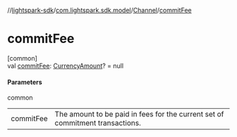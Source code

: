 //[lightspark-sdk](../../../index.md)/[com.lightspark.sdk.model](../index.md)/[Channel](index.md)/[commitFee](commit-fee.md)

# commitFee

[common]\
val [commitFee](commit-fee.md): [CurrencyAmount](../-currency-amount/index.md)? = null

#### Parameters

common

| | |
|---|---|
| commitFee | The amount to be paid in fees for the current set of commitment transactions. |
